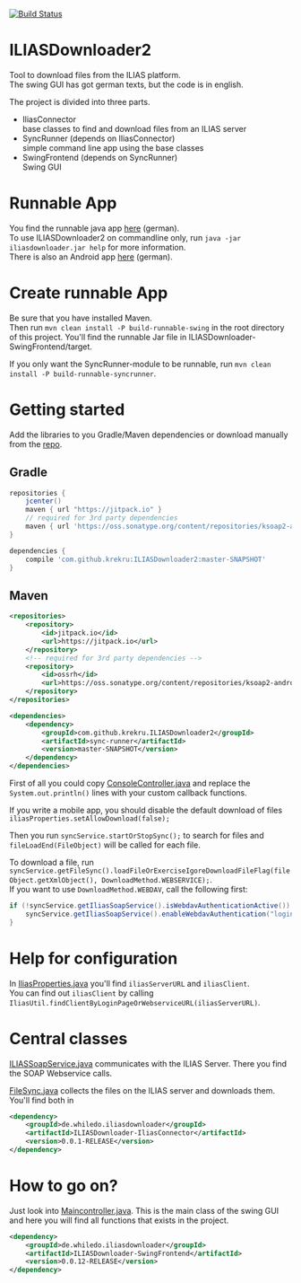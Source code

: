 [![Build Status](https://travis-ci.org/kekru/ILIASDownloader2.svg?branch=master)](https://travis-ci.org/kekru/ILIASDownloader2)  
# ILIASDownloader2
Tool to download files from the ILIAS platform.  
The swing GUI has got german texts, but the code is in english.  

The project is divided into three parts.
+ IliasConnector  
  base classes to find and download files from an ILIAS server
+ SyncRunner (depends on IliasConnector)  
  simple command line app using the base classes
+ SwingFrontend (depends on SyncRunner)  
  Swing GUI

# Runnable App  
You find the runnable java app [here](http://whiledo.de/index.php?p=iliasdownloader2) (german).  
To use ILIASDownloader2 on commandline only, run `java -jar iliasdownloader.jar help` for more information.  
There is also an Android app [here](https://play.google.com/store/apps/details?id=wennierfiete.iliasdownloader) (german).  

# Create runnable App  
Be sure that you have installed Maven.  
Then run `mvn clean install -P build-runnable-swing` in the root directory of this project. You'll find the runnable Jar file in ILIASDownloader-SwingFrontend/target.  

If you only want the SyncRunner-module to be runnable, run `mvn clean install -P build-runnable-syncrunner`.  

# Getting started

Add the libraries to you Gradle/Maven dependencies or download manually from the [repo](https://whiledo.de/maven/repo/de/whiledo/iliasdownloader/).

## Gradle
```groovy
repositories {
    jcenter()
    maven { url "https://jitpack.io" }
    // required for 3rd party dependencies
    maven { url 'https://oss.sonatype.org/content/repositories/ksoap2-android-releases' }
}

dependencies {
    compile 'com.github.krekru:ILIASDownloader2:master-SNAPSHOT'
}
```

## Maven
```xml
<repositories>
    <repository>
        <id>jitpack.io</id>
        <url>https://jitpack.io</url>
    </repository>
    <!-- required for 3rd party dependencies -->
    <repository>
        <id>ossrh</id>
        <url>https://oss.sonatype.org/content/repositories/ksoap2-android-releases/</url>
    </repository>
</repositories>

<dependencies>
    <dependency>
        <groupId>com.github.krekru.ILIASDownloader2</groupId>
        <artifactId>sync-runner</artifactId>
        <version>master-SNAPSHOT</version>
    </dependency>
</dependencies>
```

First of all you could copy [ConsoleController.java](https://github.com/kekru/ILIASDownloader2/blob/ff8dc846110db888d8fd6e90ca2e7bb6925a39f1/ILIASDownloader-SyncRunner/src/main/java/de/whiledo/iliasdownloader2/syncrunner/service/ConsoleController.java) and replace the `System.out.println()` lines with your custom callback functions.

If you write a mobile app, you should disable the default download of files  
`iliasProperties.setAllowDownload(false);`  

Then you run `syncService.startOrStopSync();` to search for files and `fileLoadEnd(FileObject)` will be called for each file.  

To download a file, run `syncService.getFileSync().loadFileOrExerciseIgoreDownloadFileFlag(fileObject.getXmlObject(), DownloadMethod.WEBSERVICE);`.  
If you want to use `DownloadMethod.WEBDAV`, call the following first:

```java
if (!syncService.getIliasSoapService().isWebdavAuthenticationActive()) {
	syncService.getIliasSoapService().enableWebdavAuthentication("login", "pw");
}
``` 

# Help for configuration  
In [IliasProperties.java](https://github.com/kekru/ILIASDownloader2/blob/ff8dc846110db888d8fd6e90ca2e7bb6925a39f1/ILIASDownloader-SyncRunner/src/main/java/de/whiledo/iliasdownloader2/syncrunner/service/IliasProperties.java) you'll find `iliasServerURL` and `iliasClient`.  
You can find out `iliasClient` by calling `IliasUtil.findClientByLoginPageOrWebserviceURL(iliasServerURL)`.  

# Central classes  
[ILIASSoapService.java](https://github.com/kekru/ILIASDownloader2/blob/ff8dc846110db888d8fd6e90ca2e7bb6925a39f1/ILIASDownloader-IliasConnector/src/main/java/de/whiledo/iliasdownloader2/service/ILIASSoapService.java) communicates with the ILIAS Server. There you find the SOAP Webservice calls.  

[FileSync.java](https://github.com/kekru/ILIASDownloader2/blob/ff8dc846110db888d8fd6e90ca2e7bb6925a39f1/ILIASDownloader-IliasConnector/src/main/java/de/whiledo/iliasdownloader2/service/FileSync.java) collects the files on the ILIAS server and downloads them. You'll find both in

```xml
<dependency>
	<groupId>de.whiledo.iliasdownloader</groupId>
	<artifactId>ILIASDownloader-IliasConnector</artifactId>
	<version>0.0.1-RELEASE</version>
</dependency>
```  

# How to go on?  
Just look into [Maincontroller.java](https://github.com/kekru/ILIASDownloader2/blob/343d5cebbfd835c7fc2cd1c4efe1d14fca3f0fa4/ILIASDownloader-SwingFrontend/src/main/java/de/whiledo/iliasdownloader2/swing/service/MainController.java). This is the main class of the swing GUI and here you will find all functions that exists in the project.

```xml
<dependency>
	<groupId>de.whiledo.iliasdownloader</groupId>
	<artifactId>ILIASDownloader-SwingFrontend</artifactId>
	<version>0.0.12-RELEASE</version>
</dependency>
```  
